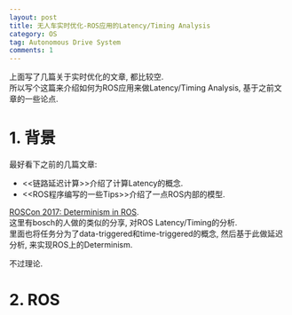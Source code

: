 ```yaml
---
layout: post
title: 无人车实时优化-ROS应用的Latency/Timing Analysis
category: OS
tag: Autonomous Drive System
comments: 1
---
```


上面写了几篇关于实时优化的文章, 都比较空.  
所以写个这篇来介绍如何为ROS应用来做Latency/Timing Analysis, 基于之前文章的一些论点.

# 1. 背景
最好看下之前的几篇文章:
* <<链路延迟计算>>介绍了计算Latency的概念.
* <<ROS程序编写的一些Tips>>介绍了一点ROS内部的模型.

[ROSCon 2017: Determinism in ROS](https://roscon.ros.org/2017/presentations/ROSCon%202017%20Determinism%20in%20ROS.pdf).  
这里有bosch的人做的类似的分享, 对ROS Latency/Timing的分析.   
里面也将任务分为了data-triggered和time-triggered的概念, 然后基于此做延迟分析, 来实现ROS上的Determinism.  

不过理论.  

# 2. ROS

## 

